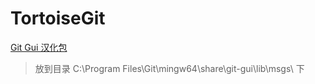 # TortoiseGit

[Git Gui 汉化包](https://files.cnblogs.com/files/chenghu/git-gui-zh-master.zip)
> 放到目录 C:\Program Files\Git\mingw64\share\git-gui\lib\msgs\ 下

